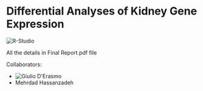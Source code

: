 # Differential Analyses of Kidney Gene Expression
![R-Studio](https://img.shields.io/badge/R_Studio-035a7d?style=for-the-badge&logo=r&logoColor=white)

All the details in Final Report.pdf file

Collaborators:
- ![Giulio D'Erasmo](https://github.com/giulio-derasmo)
- Mehrdad Hassanzadeh
